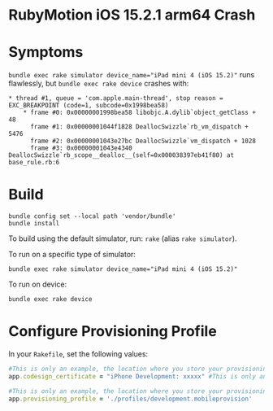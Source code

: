 # RubyMotion iOS 15.2.1 arm64 Crash #

# Symptoms #

`bundle exec rake simulator device_name="iPad mini 4 (iOS 15.2)"` runs
flawlessly, but `bundle exec rake device` crashes with:

```lldb
* thread #1, queue = 'com.apple.main-thread', stop reason = EXC_BREAKPOINT (code=1, subcode=0x1998bea58)
    * frame #0: 0x00000001998bea58 libobjc.A.dylib`object_getClass + 48
      frame #1: 0x00000001044f1828 DeallocSwizzle`rb_vm_dispatch + 5476
      frame #2: 0x00000001043e27bc DeallocSwizzle`vm_dispatch + 1028
      frame #3: 0x00000001043e4340 DeallocSwizzle`rb_scope__dealloc__(self=0x000038397eb41f80) at base_rule.rb:6
```

# Build #

```shell
bundle config set --local path 'vendor/bundle'
bundle install
```


To build using the default simulator, run: `rake` (alias `rake
simulator`).

To run on a specific type of simulator:
```shell
bundle exec rake simulator device_name="iPad mini 4 (iOS 15.2)"
```

To run on device:
```shell
bundle exec rake device
```

# Configure Provisioning Profile #

In your `Rakefile`, set the following values:

```ruby
#This is only an example, the location where you store your provisioning profiles is at your discretion.
app.codesign_certificate = "iPhone Development: xxxxx" #This is only an example, you certificate name may be different.

#This is only an example, the location where you store your provisioning profiles is at your discretion.
app.provisioning_profile = './profiles/development.mobileprovision'
```

